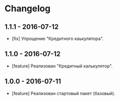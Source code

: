 # Changelog

## 1.1.1 - 2016-07-12

- [fix] Упрощение "Кредитного каькулятора".

## 1.1.0 - 2016-07-12

- [feature] Реализован "Кредитный калькулятор".

## 1.0.0 - 2016-07-11

- [feature] Реализован стартовый пакет (базовый).